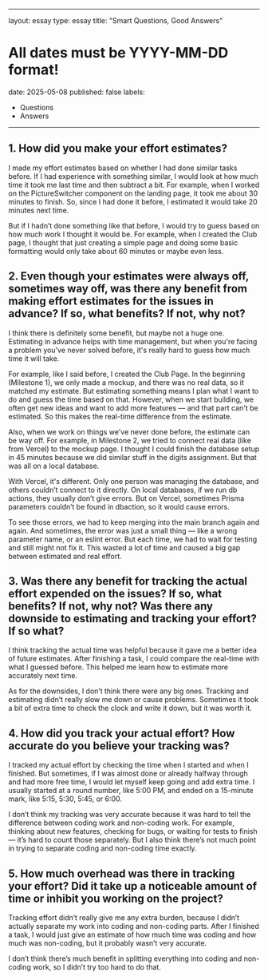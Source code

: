 
---
layout: essay
type: essay
title: "Smart Questions, Good Answers"
# All dates must be YYYY-MM-DD format!
date: 2025-05-08
published: false
labels:
  - Questions
  - Answers
---

## 1. How did you make your effort estimates?

I made my effort estimates based on whether I had done similar tasks before. If I had experience with something similar, I would look at how much time it took me last time and then subtract a bit. For example, when I worked on the PictureSwitcher component on the landing page, it took me about 30 minutes to finish. So, since I had done it before, I estimated it would take 20 minutes next time.

But if I hadn’t done something like that before, I would try to guess based on how much work I thought it would be. For example, when I created the Club page, I thought that just creating a simple page and doing some basic formatting would only take about 60 minutes or maybe even less.

## 2. Even though your estimates were always off, sometimes way off, was there any benefit from making effort estimates for the issues in advance? If so, what benefits? If not, why not?

I think there is definitely some benefit, but maybe not a huge one. Estimating in advance helps with time management, but when you're facing a problem you've never solved before, it's really hard to guess how much time it will take.

For example, like I said before, I created the Club Page. In the beginning (Milestone 1), we only made a mockup, and there was no real data, so it matched my estimate. But estimating something means I plan what I want to do and guess the time based on that. However, when we start building, we often get new ideas and want to add more features — and that part can't be estimated. So this makes the real-time difference from the estimate.

Also, when we work on things we've never done before, the estimate can be way off. For example, in Milestone 2, we tried to connect real data (like from Vercel) to the mockup page. I thought I could finish the database setup in 45 minutes because we did similar stuff in the digits assignment. But that was all on a local database.

With Vercel, it's different. Only one person was managing the database, and others couldn’t connect to it directly. On local databases, if we run db actions, they usually don’t give errors. But on Vercel, sometimes Prisma parameters couldn’t be found in dbaction, so it would cause errors.

To see those errors, we had to keep merging into the main branch again and again. And sometimes, the error was just a small thing — like a wrong parameter name, or an eslint error. But each time, we had to wait for testing and still might not fix it. This wasted a lot of time and caused a big gap between estimated and real effort.

## 3. Was there any benefit for tracking the actual effort expended on the issues? If so, what benefits? If not, why not? Was there any downside to estimating and tracking your effort? If so what?

I think tracking the actual time was helpful because it gave me a better idea of future estimates. After finishing a task, I could compare the real-time with what I guessed before. This helped me learn how to estimate more accurately next time.

As for the downsides, I don’t think there were any big ones. Tracking and estimating didn’t really slow me down or cause problems. Sometimes it took a bit of extra time to check the clock and write it down, but it was worth it.
## 4. How did you track your actual effort? How accurate do you believe your tracking was?
I tracked my actual effort by checking the time when I started and when I finished. But sometimes, if I was almost done or already halfway through and had more free time, I would let myself keep going and add extra time. I usually started at a round number, like 5:00 PM, and ended on a 15-minute mark, like 5:15, 5:30, 5:45, or 6:00.

I don’t think my tracking was very accurate because it was hard to tell the difference between coding work and non-coding work. For example, thinking about new features, checking for bugs, or waiting for tests to finish — it’s hard to count those separately. But I also think there’s not much point in trying to separate coding and non-coding time exactly.
## 5. How much overhead was there in tracking your effort? Did it take up a noticeable amount of time or inhibit you working on the project?
Tracking effort didn’t really give me any extra burden, because I didn’t actually separate my work into coding and non-coding parts. After I finished a task, I would just give an estimate of how much time was coding and how much was non-coding, but it probably wasn’t very accurate.

I don’t think there’s much benefit in splitting everything into coding and non-coding work, so I didn’t try too hard to do that.
